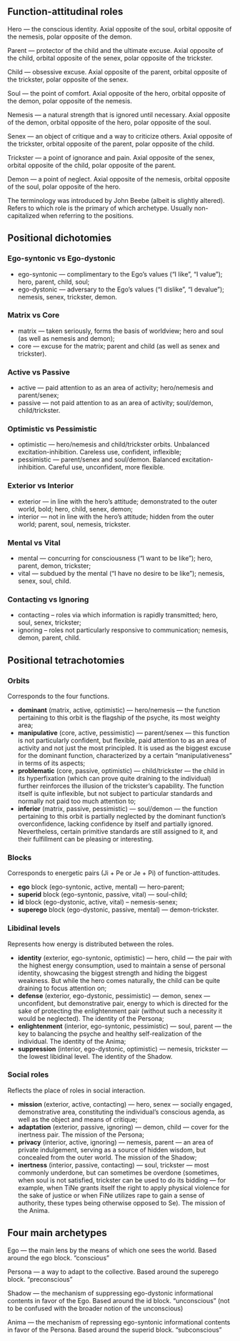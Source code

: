 ## Function-attitudinal roles

Hero — the conscious identity. Axial opposite of the soul, orbital opposite of the nemesis, polar opposite of the demon.

Parent — protector of the child and the ultimate excuse. Axial opposite of the child, orbital opposite of the senex, polar opposite of the trickster.

Child — obsessive excuse. Axial opposite of the parent, orbital opposite of the trickster, polar opposite of the senex.

Soul — the point of comfort. Axial opposite of the hero, orbital opposite of the demon, polar opposite of the nemesis.

Nemesis — a natural strength that is ignored until necessary. Axial opposite of the demon, orbital opposite of the hero, polar opposite of the soul.

Senex — an object of critique and a way to criticize others. Axial opposite of the trickster, orbital opposite of the parent, polar opposite of the child.

Trickster — a point of ignorance and pain. Axial opposite of the senex, orbital opposite of the child, polar opposite of the parent.

Demon — a point of neglect. Axial opposite of the nemesis, orbital opposite of the soul, polar opposite of the hero.

The terminology was introduced by John Beebe (albeit is slightly altered). Refers to which role is the primary of which archetype. Usually non-capitalized when referring to the positions.

## Positional dichotomies

### Ego-syntonic vs Ego-dystonic

- ego-syntonic — complimentary to the Ego’s values (“I like”, “I value”); hero, parent, child, soul;
- ego-dystonic — adversary to the Ego’s values (“I dislike”, “I devalue”); nemesis, senex, trickster, demon.

### Matrix vs Core

- matrix — taken seriously, forms the basis of worldview; hero and soul (as well as nemesis and demon);
- core — excuse for the matrix; parent and child (as well as senex and trickster).

### Active vs Passive

- active — paid attention to as an area of activity; hero/nemesis and parent/senex;
- passive — not paid attention to as an area of activity; soul/demon, child/trickster.

### Optimistic vs Pessimistic

- optimistic — hero/nemesis and child/trickster orbits. Unbalanced excitation-inhibition. Careless use, confident, inflexible;
- pessimistic — parent/senex and soul/demon. Balanced excitation-inhibition. Careful use, unconfident, more flexible.

### Exterior vs Interior

- exterior — in line with the hero’s attitude; demonstrated to the outer world, bold; hero, child, senex, demon;
- interior — not in line with the hero’s attitude; hidden from the outer world; parent, soul, nemesis, trickster.

### Mental vs Vital

- mental — concurring for consciousness (“I want to be like”); hero, parent, demon, trickster;
- vital — subdued by the mental (“I have no desire to be like”); nemesis, senex, soul, child.

### Contacting vs Ignoring

- contacting – roles via which information is rapidly transmitted; hero, soul, senex, trickster;
- ignoring – roles not particularly responsive to communication; nemesis, demon, parent, child.

## Positional tetrachotomies

### Orbits

Corresponds to the four functions.

- **dominant** (matrix, active, optimistic) — hero/nemesis — the function pertaining to this orbit is the flagship of the psyche, its most weighty area;
- **manipulative** (core, active, pessimistic) — parent/senex — this function is not particularly confident, but flexible, paid attention to as an area of activity and not just the most principled. It is used as the biggest excuse for the dominant function, characterized by a certain “manipulativeness” in terms of its aspects;
- **problematic** (core, passive, optimistic) — child/trickster — the child in its hyperfixation (which can prove quite draining to the individual) further reinforces the illusion of the trickster’s capability. The function itself is quite inflexible, but not subject to particular standards and normally not paid too much attention to;
- **inferior** (matrix, passive, pessimistic) — soul/demon — the function pertaining to this orbit is partially neglected by the dominant function’s overconfidence, lacking confidence by itself and partially ignored. Nevertheless, certain primitive standards are still assigned to it, and their fulfillment can be pleasing or interesting.

### Blocks

Corresponds to energetic pairs (Ji + Pe or Je + Pi) of function-attitudes.

- **ego** block (ego-syntonic, active, mental) — hero-parent;
- **superid** block (ego-syntonic, passive, vital) — soul-child;
- **id** block (ego-dystonic, active, vital) – nemesis-senex;
- **superego** block (ego-dystonic, passive, mental) — demon-trickster.

### Libidinal levels

Represents how energy is distributed between the roles.

- **identity** (exterior, ego-syntonic, optimistic) — hero, child — the pair with the highest energy consumption, used to maintain a sense of personal identity, showcasing the biggest strength and hiding the biggest weakness. But while the hero comes naturally, the child can be quite draining to focus attention on;
- **defense** (exterior, ego-dystonic, pessimistic) — demon, senex — unconfident, but demonstrative pair, energy to which is directed for the sake of protecting the enlightenment pair (without such a necessity it would be neglected). The identity of the Persona;
- **enlightenment** (interior, ego-syntonic, pessimistic) — soul, parent — the key to balancing the psyche and healthy self-realization of the individual. The identity of the Anima;
- **suppression** (interior, ego-dystonic, optimistic) — nemesis, trickster — the lowest libidinal level. The identity of the Shadow.

### Social roles

Reflects the place of roles in social interaction.

- **mission** (exterior, active, contacting) — hero, senex — socially engaged, demonstrative area, constituting the individual’s conscious agenda, as well as the object and means of critique;
- **adaptation** (exterior, passive, ignoring) — demon, child — cover for the inertness pair. The mission of the Persona;
- **privacy** (interior, active, ignoring) — nemesis, parent — an area of private indulgement, serving as a source of hidden wisdom, but concealed from the outer world. The mission of the Shadow;
- **inertness** (interior, passive, contacting) — soul, trickster — most commonly underdone, but can sometimes be overdone (sometimes, when soul is not satisfied, trickster can be used to do its bidding — for example, when TiNe grants itself the right to apply physical violence for the sake of justice or when FiNe utilizes rape to gain a sense of authority, these types being otherwise opposed to Se). The mission of the Anima.

## Four main archetypes

Ego — the main lens by the means of which one sees the world. Based around the ego block. “conscious”

Persona — a way to adapt to the collective. Based around the superego block. “preconscious”

Shadow — the mechanism of suppressing ego-dystonic informational contents in favor of the Ego. Based around the id block. “unconscious” (not to be confused with the broader notion of the unconscious)

Anima — the mechanism of repressing ego-syntonic informational contents in favor of the Persona. Based around the superid block. “subconscious”
